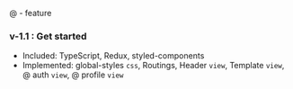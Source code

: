 @ - feature

### v-1.1 : Get started
- Included: 
    TypeScript,
    Redux,
    styled-components
- Implemented: 
    global-styles `css`,
    Routings,
    Header `view`,
    Template `view`,
    @ auth `view`,
    @ profile `view`
